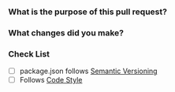 <!-- Filling out this template is required. -->

### What is the purpose of this pull request?
<!-- EX: Fix X an issue, create X new command, etc. -->

### What changes did you make?
<!-- EX: Fix bug when using X command, rewrote X module to make it better, etc. -->
<!-- Write Here -->

### Check List

- [ ] package.json follows [Semantic Versioning](http://semver.org)
- [ ] Follows [Code Style](http://standardjs.com)
